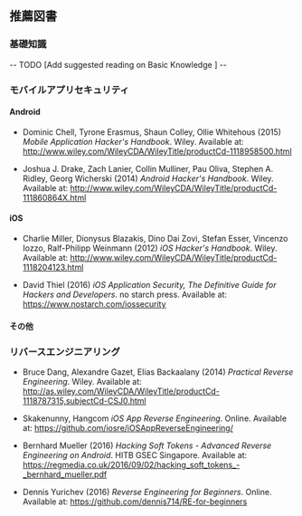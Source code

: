 ## 推薦図書

### 基礎知識

-- TODO [Add suggested reading on Basic Knowledge ] --

### モバイルアプリセキュリティ

#### Android

- Dominic Chell, Tyrone Erasmus, Shaun Colley, Ollie Whitehous (2015) *Mobile Application Hacker's Handbook*. Wiley. Available at: http://www.wiley.com/WileyCDA/WileyTitle/productCd-1118958500.html

- Joshua J. Drake, Zach Lanier, Collin Mulliner, Pau Oliva, Stephen A. Ridley, Georg Wicherski (2014) *Android Hacker's Handbook*. Wiley. Available at: http://www.wiley.com/WileyCDA/WileyTitle/productCd-111860864X.html

#### iOS

- Charlie Miller, Dionysus Blazakis, Dino Dai Zovi, Stefan Esser, Vincenzo Iozzo, Ralf-Philipp Weinmann (2012) *iOS Hacker's Handbook*. Wiley. Available at: http://www.wiley.com/WileyCDA/WileyTitle/productCd-1118204123.html

- David Thiel (2016) *iOS Application Security, The Definitive Guide for Hackers and Developers*. no starch press. Available at: https://www.nostarch.com/iossecurity

#### その他

### リバースエンジニアリング

- Bruce Dang, Alexandre Gazet, Elias Backaalany (2014) *Practical Reverse Engineering*. Wiley. Available at: http://as.wiley.com/WileyCDA/WileyTitle/productCd-1118787315,subjectCd-CSJ0.html

- Skakenunny, Hangcom *iOS App Reverse Engineering*. Online. Available at: https://github.com/iosre/iOSAppReverseEngineering/

- Bernhard Mueller (2016) *Hacking Soft Tokens - Advanced Reverse Engineering on Android*. HITB GSEC Singapore. Available at: https://regmedia.co.uk/2016/09/02/hacking_soft_tokens_-_bernhard_mueller.pdf

- Dennis Yurichev (2016) *Reverse Engineering for Beginners*. Online. Available at: https://github.com/dennis714/RE-for-beginners
